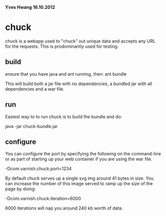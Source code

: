 **Yves Hwang**
**16.10.2012**

chuck
=====

chuck is a webapp used to "chuck" out unique data and accepts any URL for the requests. This is prodominantly used for testing.

build
-----
ensure that you have java and ant running, then:
ant bundle 

This will build both a jar file with no dependencies, a bundled jar with all dependencies and a war file. 

run
---
Easiest way to to run chuck is to build the bundle and do:

java -jar chuck-bundle.jar

configure
---------
You can configure the port by specifying the following on the command-line or as part of starting up your web container if you are using the war file.

-Dcom.varnish.chuck.port=1234

By default chuck serves up a single svg img around 41 bytes in size. You can increase the number of this image served to ramp up the size of the page by doing:

-Dcom.varnish.chuck.iteration=6000

6000 iterations will nap you around 240 kb worth of data.



